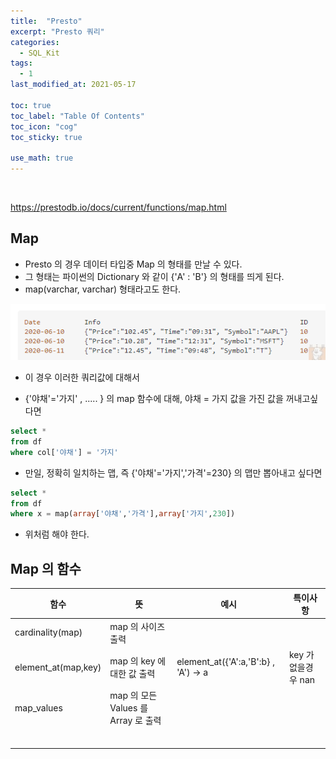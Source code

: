 ```yaml
---
title:  "Presto"
excerpt: "Presto 쿼리"
categories:
  - SQL_Kit
tags:
  - 1
last_modified_at: 2021-05-17

toc: true
toc_label: "Table Of Contents"
toc_icon: "cog"
toc_sticky: true

use_math: true
---
```


<br>

https://prestodb.io/docs/current/functions/map.html

## Map

- Presto 의 경우 데이터 타입중 Map 의 형태를 만날 수 있다.
- 그 형태는 파이썬의 Dictionary 와 같이 {'A' : 'B'} 의 형태를 띄게 된다.
- map(varchar, varchar) 형태라고도 한다. 

![png](/assets/images/SQL_Basic/2_10.png) 

- 이 경우 이러한 쿼리값에 대해서 

- {'야채'='가지' , ..... } 의 map 함수에 대해, 야채 = 가지 값을 가진 값을 꺼내고싶다면 

```sql
select *
from df	
where col['야채'] = '가지'
```

- 만일, 정확히 일치하는 맵, 즉 {'야채'='가지','가격'=230} 의 맵만 뽑아내고 싶다면

```sql
select *
from df	
where x = map(array['야채','가격'],array['가지',230]) 
```

- 위처럼 해야 한다.



## Map 의 함수

| 함수                | 뜻                                  | 예시                                    | 특이사항            |
| ------------------- | ----------------------------------- | --------------------------------------- | ------------------- |
| cardinality(map)    | map 의 사이즈 출력                  |                                         |                     |
| element_at(map,key) | map 의 key 에 대한 값 출력          | element_at({'A':a,'B':b} , 'A') $\to$ a | key 가 없을경우 nan |
| map_values          | map 의 모든 Values 를 Array 로 출력 |                                         |                     |
|                     |                                     |                                         |                     |
|                     |                                     |                                         |                     |
|                     |                                     |                                         |                     |
|                     |                                     |                                         |                     |
|                     |                                     |                                         |                     |
|                     |                                     |                                         |                     |


